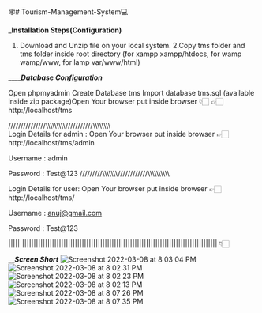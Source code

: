 🕸# Tourism-Management-System💻

_______________________Installation Steps(Configuration)______________________
1. Download and Unzip file on your local system.
2.Copy tms folder and tms folder inside root directory (for xampp xampp/htdocs, for wamp wamp/www, for lamp var/www/html)

_____________________________Database Configuration_________________________

Open phpmyadmin
Create Database tms
Import database tms.sql (available inside zip package)Open Your browser put inside browser  👇🏻
👉🏻 http://localhost/tms


///////////////\\\\\\\\\\\\\\\\\\\///////////\\\\\\\\\\\\\\\\\
Login Details for admin : 
Open Your browser put inside browser 👉🏻 http://localhost/tms/admin 

Username : admin

Password : Test@123
/////////\\\\\\\\\\\\\\////////////\\\\\\\\\\\\\\\\\\\

Login Details for user: 
Open Your browser put inside browser  👉🏻 http://localhost/tms/

Username : anuj@gmail.com

Password : Test@123

|||||||||||||||||||||||||||||||||||||||||||||||||||||||||||||||||||||||||||||||||||||||||||
                                 👇🏻

_________________________Screen Short_______________________
![Screenshot 2022-03-08 at 8 03 04 PM](https://user-images.githubusercontent.com/54598380/157259105-06bf9333-74a6-434c-9c75-f409957e7a8a.png)
![Screenshot 2022-03-08 at 8 02 31 PM](https://user-images.githubusercontent.com/54598380/157259124-6b5dc12a-5fca-420e-9dca-e26ab1234718.png)
![Screenshot 2022-03-08 at 8 02 23 PM](https://user-images.githubusercontent.com/54598380/157259131-7739c156-e542-4e23-8f32-63e8d356e602.png)
![Screenshot 2022-03-08 at 8 02 13 PM](https://user-images.githubusercontent.com/54598380/157259136-bf10adaf-c641-4743-8cc1-fc6a2414d4d4.png)
![Screenshot 2022-03-08 at 8 07 26 PM](https://user-images.githubusercontent.com/54598380/157259740-70228ad8-0b42-4c97-99a8-e678954076ac.png)
![Screenshot 2022-03-08 at 8 07 35 PM](https://user-images.githubusercontent.com/54598380/157259746-a37391f8-405d-41ec-a07b-be540f60e6f4.png)

